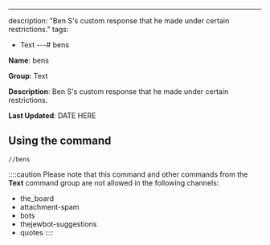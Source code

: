 ---
description: "Ben S's custom response that he made under certain restrictions."
tags:
  - Text
---# bens

**Name**: bens

**Group**: Text

**Description**: Ben S's custom response that he made under certain restrictions.

**Last Updated**: DATE HERE

## Using the command

    //bens

::::caution Please note that this command and other commands from the **Text** command group are not allowed in the following channels:
- the_board
- attachment-spam
- bots
- thejewbot-suggestions
- quotes
::::